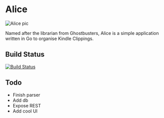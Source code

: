 # Alice

![Alice pic](http://vignette1.wikia.nocookie.net/ghostbusters/images/4/45/Alice_01.jpg/revision/latest?cb=20110716064519)

Named after the librarian from Ghostbusters, Alice is a simple application written in Go to organise Kindle Clippings.

## Build Status
[![Build Status](https://travis-ci.org/willis7/Alice.svg?branch=master)](https://travis-ci.org/willis7/Alice)

## Todo

* Finish parser
* Add db
* Expose REST
* Add cool UI
